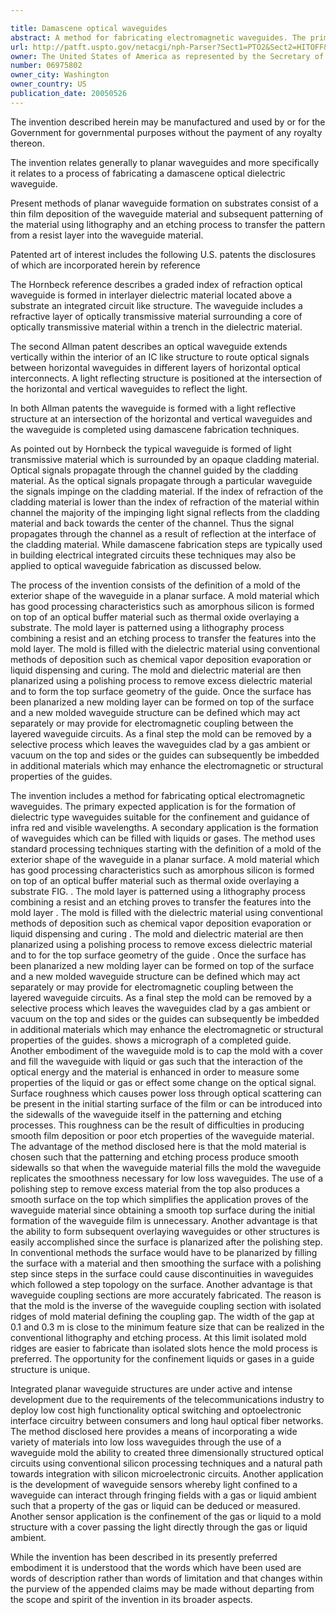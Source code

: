 ```yaml
---

title: Damascene optical waveguides
abstract: A method for fabricating electromagnetic waveguides. The primary expected application is for the formation of dielectric type waveguides suitable for the confinement and guidance of intra-red and visible wavelengths. A secondary application is the formation of waveguides which can be filled with liquids or gases. The method uses standard microelectronic processing techniques.
url: http://patft.uspto.gov/netacgi/nph-Parser?Sect1=PTO2&Sect2=HITOFF&p=1&u=%2Fnetahtml%2FPTO%2Fsearch-adv.htm&r=1&f=G&l=50&d=PALL&S1=06975802&OS=06975802&RS=06975802
owner: The United States of America as represented by the Secretary of the Air Force
number: 06975802
owner_city: Washington
owner_country: US
publication_date: 20050526
---
```

The invention described herein may be manufactured and used by or for the Government for governmental purposes without the payment of any royalty thereon.

The invention relates generally to planar waveguides and more specifically it relates to a process of fabricating a damascene optical dielectric waveguide.

Present methods of planar waveguide formation on substrates consist of a thin film deposition of the waveguide material and subsequent patterning of the material using lithography and an etching process to transfer the pattern from a resist layer into the waveguide material.

Patented art of interest includes the following U.S. patents the disclosures of which are incorporated herein by reference 

The Hornbeck reference describes a graded index of refraction optical waveguide is formed in interlayer dielectric material located above a substrate an integrated circuit like structure. The waveguide includes a refractive layer of optically transmissive material surrounding a core of optically transmissive material within a trench in the dielectric material.

The second Allman patent describes an optical waveguide extends vertically within the interior of an IC like structure to route optical signals between horizontal waveguides in different layers of horizontal optical interconnects. A light reflecting structure is positioned at the intersection of the horizontal and vertical waveguides to reflect the light.

In both Allman patents the waveguide is formed with a light reflective structure at an intersection of the horizontal and vertical waveguides and the waveguide is completed using damascene fabrication techniques.

As pointed out by Hornbeck the typical waveguide is formed of light transmissive material which is surrounded by an opaque cladding material. Optical signals propagate through the channel guided by the cladding material. As the optical signals propagate through a particular waveguide the signals impinge on the cladding material. If the index of refraction of the cladding material is lower than the index of refraction of the material within channel the majority of the impinging light signal reflects from the cladding material and back towards the center of the channel. Thus the signal propagates through the channel as a result of reflection at the interface of the cladding material. While damascene fabrication steps are typically used in building electrical integrated circuits these techniques may also be applied to optical waveguide fabrication as discussed below.

The process of the invention consists of the definition of a mold of the exterior shape of the waveguide in a planar surface. A mold material which has good processing characteristics such as amorphous silicon is formed on top of an optical buffer material such as thermal oxide overlaying a substrate. The mold layer is patterned using a lithography process combining a resist and an etching process to transfer the features into the mold layer. The mold is filled with the dielectric material using conventional methods of deposition such as chemical vapor deposition evaporation or liquid dispensing and curing. The mold and dielectric material are then planarized using a polishing process to remove excess dielectric material and to form the top surface geometry of the guide. Once the surface has been planarized a new molding layer can be formed on top of the surface and a new molded waveguide structure can be defined which may act separately or may provide for electromagnetic coupling between the layered waveguide circuits. As a final step the mold can be removed by a selective process which leaves the waveguides clad by a gas ambient or vacuum on the top and sides or the guides can subsequently be imbedded in additional materials which may enhance the electromagnetic or structural properties of the guides.

The invention includes a method for fabricating optical electromagnetic waveguides. The primary expected application is for the formation of dielectric type waveguides suitable for the confinement and guidance of infra red and visible wavelengths. A secondary application is the formation of waveguides which can be filled with liquids or gases. The method uses standard processing techniques starting with the definition of a mold of the exterior shape of the waveguide in a planar surface. A mold material which has good processing characteristics such as amorphous silicon is formed on top of an optical buffer material such as thermal oxide overlaying a substrate FIG. . The mold layer is patterned using a lithography process combining a resist and an etching proves to transfer the features into the mold layer . The mold is filled with the dielectric material using conventional methods of deposition such as chemical vapor deposition evaporation or liquid dispensing and curing . The mold and dielectric material are then planarized using a polishing process to remove excess dielectric material and to for the top surface geometry of the guide . Once the surface has been planarized a new molding layer can be formed on top of the surface and a new molded waveguide structure can be defined which may act separately or may provide for electromagnetic coupling between the layered waveguide circuits. As a final step the mold can be removed by a selective process which leaves the waveguides clad by a gas ambient or vacuum on the top and sides or the guides can subsequently be imbedded in additional materials which may enhance the electromagnetic or structural properties of the guides. shows a micrograph of a completed guide. Another embodiment of the waveguide mold is to cap the mold with a cover and fill the waveguide with liquid or gas such that the interaction of the optical energy and the material is enhanced in order to measure some properties of the liquid or gas or effect some change on the optical signal. Surface roughness which causes power loss through optical scattering can be present in the initial starting surface of the film or can be introduced into the sidewalls of the waveguide itself in the patterning and etching processes. This roughness can be the result of difficulties in producing smooth film deposition or poor etch properties of the waveguide material. The advantage of the method disclosed here is that the mold material is chosen such that the patterning and etching process produce smooth sidewalls so that when the waveguide material fills the mold the waveguide replicates the smoothness necessary for low loss waveguides. The use of a polishing step to remove excess material from the top also produces a smooth surface on the top which simplifies the application proves of the waveguide material since obtaining a smooth top surface during the initial formation of the waveguide film is unnecessary. Another advantage is that the ability to form subsequent overlaying waveguides or other structures is easily accomplished since the surface is planarized after the polishing step. In conventional methods the surface would have to be planarized by filling the surface with a material and then smoothing the surface with a polishing step since steps in the surface could cause discontinuities in waveguides which followed a step topology on the surface. Another advantage is that waveguide coupling sections are more accurately fabricated. The reason is that the mold is the inverse of the waveguide coupling section with isolated ridges of mold material defining the coupling gap. The width of the gap at 0.1 and 0.3 m is close to the minimum feature size that can be realized in the conventional lithography and etching process. At this limit isolated mold ridges are easier to fabricate than isolated slots hence the mold process is preferred. The opportunity for the confinement liquids or gases in a guide structure is unique.

Integrated planar waveguide structures are under active and intense development due to the requirements of the telecommunications industry to deploy low cost high functionality optical switching and optoelectronic interface circuitry between consumers and long haul optical fiber networks. The method disclosed here provides a means of incorporating a wide variety of materials into low loss waveguides through the use of a waveguide mold the ability to created three dimensionally structured optical circuits using conventional silicon processing techniques and a natural path towards integration with silicon microelectronic circuits. Another application is the development of waveguide sensors whereby light confined to a waveguide can interact through fringing fields with a gas or liquid ambient such that a property of the gas or liquid can be deduced or measured. Another sensor application is the confinement of the gas or liquid to a mold structure with a cover passing the light directly through the gas or liquid ambient.

While the invention has been described in its presently preferred embodiment it is understood that the words which have been used are words of description rather than words of limitation and that changes within the purview of the appended claims may be made without departing from the scope and spirit of the invention in its broader aspects.

